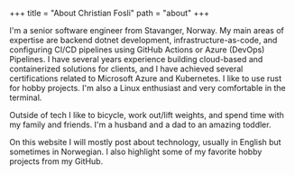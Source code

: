 +++
title = "About Christian Fosli"
path = "about"
+++

I'm a senior software engineer from Stavanger, Norway.
My main areas of expertise are backend dotnet development, infrastructure-as-code,
and configuring CI/CD pipelines using GitHub Actions or Azure (DevOps) Pipelines.
I have several years experience building cloud-based and containerized solutions for clients,
and I have achieved several certifications related to Microsoft Azure and Kubernetes.
I like to use rust for hobby projects. I'm also a Linux enthusiast and very comfortable in the terminal.

Outside of tech I like to bicycle, work out/lift weights, and spend time with my family and friends.
I'm a husband and a dad to an amazing toddler.

On this website I will mostly post about technology, usually in English but sometimes in Norwegian.
I also highlight some of my favorite hobby projects from my GitHub.
